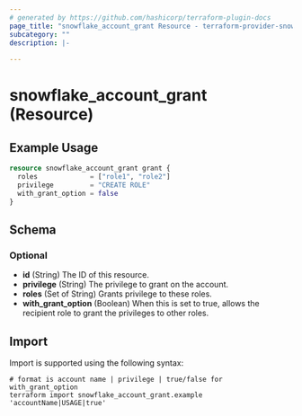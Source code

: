 ```yaml
---
# generated by https://github.com/hashicorp/terraform-plugin-docs
page_title: "snowflake_account_grant Resource - terraform-provider-snowflake"
subcategory: ""
description: |-
  
---
```


# snowflake_account_grant (Resource)



## Example Usage

```terraform
resource snowflake_account_grant grant {
  roles             = ["role1", "role2"]
  privilege         = "CREATE ROLE"
  with_grant_option = false
}
```

<!-- schema generated by tfplugindocs -->
## Schema

### Optional

- **id** (String) The ID of this resource.
- **privilege** (String) The privilege to grant on the account.
- **roles** (Set of String) Grants privilege to these roles.
- **with_grant_option** (Boolean) When this is set to true, allows the recipient role to grant the privileges to other roles.

## Import

Import is supported using the following syntax:

```shell
# format is account name | privilege | true/false for with_grant_option
terraform import snowflake_account_grant.example 'accountName|USAGE|true'
```
